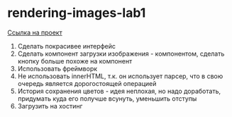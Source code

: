 # rendering-images-lab1
[Ссылка на проект](https://github.com/Cevillenvy/rendering-images-lab1)

1. Сделать покрасивее интерфейс
2. Сделать компонент загрузки изображения - компонентом, сделать кнопку больше похоже на компонент
3. Использовать фреймворк
4. Не использовать innerHTML, т.к. он использует парсер, что в свою очередь является дорогостоящей операцией
5. История сохранения цветов - идея неплохая, но надо доработать, придумать куда его получше всунуть, уменьшить отступы
6. Загрузить на хостинг